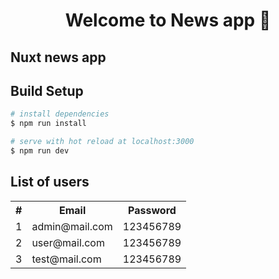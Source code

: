 <h1 align="center">Welcome to News app 👋</h1>

## Nuxt news app

## Build Setup

```bash
# install dependencies
$ npm run install

# serve with hot reload at localhost:3000
$ npm run dev
```

## List of users

<table>
  <tr>
    <th>#</th>
    <th>Email</th>
    <th>Password</th>
  </tr>
  <tr>
    <td>1</td>
    <td>admin@mail.com</td>
    <td>123456789</td>
  </tr>
  <tr>
    <td>2</td>
    <td>user@mail.com</td>
    <td>123456789</td>
  </tr>
  <tr>
    <td>3</td>
    <td>test@mail.com</td>
    <td>123456789</td>
  </tr>
</table>
